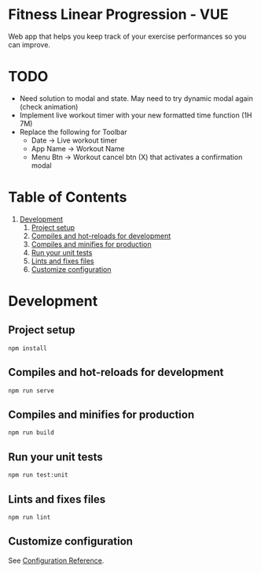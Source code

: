 # Fitness Linear Progression - VUE

Web app that helps you keep track of your exercise performances so you can improve.

# TODO

- Need solution to modal and state. May need to try dynamic modal again (check animation)
- Implement live workout timer with your new formatted time function (1H 7M)
- Replace the following for Toolbar
    - Date -> Live workout timer
    - App Name -> Workout Name
    - Menu Btn -> Workout cancel btn (X) that activates a confirmation modal

# Table of Contents

1. [Development](#Development)
   1. [Project setup](#Project-setup)
   2. [Compiles and hot-reloads for development](#Compiles-and-hot-reloads-for-development)
   3. [Compiles and minifies for production](#Compiles-and-minifies-for-production)
   4. [Run your unit tests](#Run-your-unit-tests)
   5. [Lints and fixes files](#Lints-and-fixes-files)
   6. [Customize configuration](#Customize-configuration)

# Development

## Project setup

```
npm install
```

## Compiles and hot-reloads for development

```
npm run serve
```

## Compiles and minifies for production

```
npm run build
```

## Run your unit tests

```
npm run test:unit
```

## Lints and fixes files

```
npm run lint
```

## Customize configuration

See [Configuration Reference](https://cli.vuejs.org/config/).
